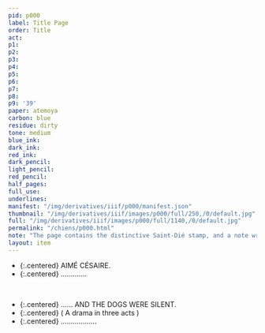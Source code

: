 ```yaml
---
pid: p000
label: Title Page
order: Title
act: 
p1: 
p2: 
p3: 
p4: 
p5: 
p6: 
p7: 
p8: 
p9: '39'
paper: atemoya
carbon: blue
residue: dirty
tone: medium
blue_ink: 
dark_ink: 
red_ink: 
dark_pencil: 
light_pencil: 
red_pencil: 
half_pages: 
full_use: 
underlines: 
manifest: "/img/derivatives/iiif/p000/manifest.json"
thumbnail: "/img/derivatives/iiif/images/p000/full/250,/0/default.jpg"
full: "/img/derivatives/iiif/images/p000/full/1140,/0/default.jpg"
permalink: "/chiens/p000.html"
note: "The page contains the distinctive Saint-Dié stamp, and a note written in pencil, ostensibly from a Saint-Dié curator, '107ff + le titre.'"
layout: item
---
```


- {:.centered} AIMÉ CÉSAIRE.
- {:.centered} .............

<br>

- {:.centered} ...... AND THE DOGS WERE SILENT.
- {:.centered} ( A drama in three acts ) 
- {:.centered} .................. 

<br>
<br>